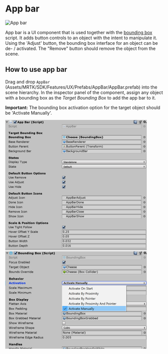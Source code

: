 # App bar

![App bar](/Images/AppBar/MRTK_AppBar_Main.png)

App bar is a UI component that is used together with the [bounding box](README_BoundingBox.md) script. It adds button controls to an object with the intent to manipulate it. Using the 'Adjust' button, the bounding box interface for an object can be de- / activated. The "Remove" button should remove the object from the scene.

## How to use app bar

Drag and drop `AppBar` (Assets/MRTK/SDK/Features/UX/Prefabs/AppBar/AppBar.prefab) into the scene hierarchy. In the inspector panel of the component, assign any object with a bounding box as the *Target Bounding Box* to add the app bar to it.

**Important:** The bounding box activation option for the target object should be 'Activate Manually'.

<img src="Images/AppBar/MRTK_AppBar_Setup1.png" width="450">

<img src="Images/AppBar/MRTK_AppBar_Setup2.png" width="450">
